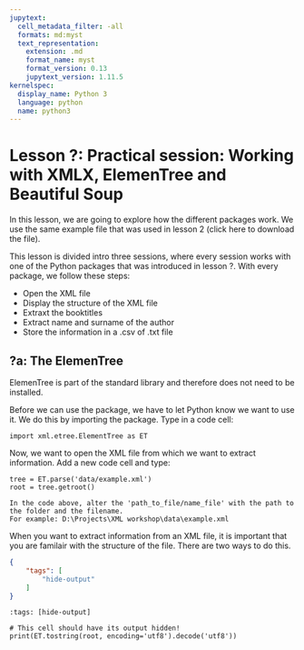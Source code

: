 ```yaml
---
jupytext:
  cell_metadata_filter: -all
  formats: md:myst
  text_representation:
    extension: .md
    format_name: myst
    format_version: 0.13
    jupytext_version: 1.11.5
kernelspec:
  display_name: Python 3
  language: python
  name: python3
---
```


# Lesson ?: Practical session: Working with XMLX, ElemenTree and Beautiful Soup

In this lesson, we are going to explore how the different packages work. We use the same example file that was used in lesson 2 (click here to download the file).


This lesson is divided intro three sessions, where every session works with one of the Python packages that was introduced in lesson ?.
With every package, we follow these steps:
- Open the XML file
- Display the structure of the XML file
- Extraxt the booktitles
- Extract name and surname of the author
- Store the information in a .csv of .txt file

## ?a: The ElemenTree

ElemenTree is part of the standard library and therefore does not need to be installed.

Before we can use the package, we have to let Python know we want to use it. We do this by importing the package.
Type in a code cell:

```{code-cell}
import xml.etree.ElementTree as ET
```

Now, we want to open the XML file from which we want to extract information. 
Add a new code cell and type:

```{code-cell}
tree = ET.parse('data/example.xml')
root = tree.getroot()
```
```{note}
In the code above, alter the 'path_to_file/name_file' with the path to the folder and the filename. 
For example: D:\Projects\XML workshop\data\example.xml 
```

When you want to extract information from an XML file, it is important that you are familair with the structure of the file. 
There are two ways to do this. 

```json
{
    "tags": [
        "hide-output"
    ]
}
```

```{code-cell} ipython3
:tags: [hide-output]

# This cell should have its output hidden!
print(ET.tostring(root, encoding='utf8').decode('utf8'))
```

